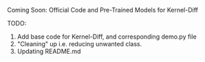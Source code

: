 Coming Soon: Official Code and Pre-Trained Models for Kernel-Diff


TODO:
1. Add base code for Kernel-Diff, and corresponding demo.py file
2. "Cleaning" up i.e. reducing unwanted class.
3. Updating README.md

